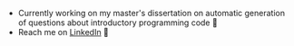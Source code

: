 - Currently working on my master's dissertation on automatic generation of questions about introductory programming code 📝
- Reach me on [LinkedIn](https://www.linkedin.com/in/tiagomartinhos/) 👔

<!--
**tiago-martinho/tiago-martinho** is a ✨ _special_ ✨ repository because its `README.md` (this file) appears on your GitHub profile.

Here are some ideas to get you started:

- 🔭 I’m currently working on ...
- 🌱 I’m currently learning ...
- 👯 I’m looking to collaborate on ...
- 🤔 I’m looking for help with ...
- 💬 Ask me about ...
- 📫 How to reach me: ...
- 😄 Pronouns: ...
- ⚡ Fun fact: ...
-->
